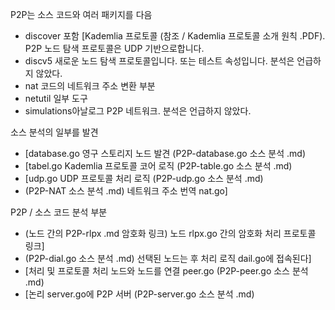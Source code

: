 P2P는 소스 코드와 여러 패키지를 다음

- discover	 포함 [Kademlia 프로토콜 (참조 / Kademlia 프로토콜 소개 원칙 .PDF). P2P 노드 탐색 프로토콜은 UDP 기반으로합니다.
- discv5	새로운 노드 탐색 프로토콜입니다. 또는 테스트 속성입니다. 분석은 언급하지 않았다.
- nat		코드의 네트워크 주소 변환 부분
- netutil	일부 도구
- simulations아날로그 P2P 네트워크. 분석은 언급하지 않았다.

소스 분석의 일부를 발견

- [database.go 영구 스토리지 노드 발견 (P2P-database.go 소스 분석 .md)
- [tabel.go Kademlia 프로토콜 코어 로직 (P2P-table.go 소스 분석 .md)
- [udp.go UDP 프로토콜 처리 로직 (P2P-udp.go 소스 분석 .md)
- (P2P-NAT 소스 분석 .md) 네트워크 주소 번역 nat.go]

P2P / 소스 코드 분석 부분

- (노드 간의 P2P-rlpx .md 암호화 링크) 노드 rlpx.go 간의 암호화 처리 프로토콜 링크]
- (P2P-dial.go 소스 분석 .md) 선택된 노드는 후 처리 로직 dail.go에 접속된다]
- [처리 및 프로토콜 처리 노드와 노드를 연결 peer.go (P2P-peer.go 소스 분석 .md)
- [논리 server.go에 P2P 서버 (P2P-server.go 소스 분석 .md)
